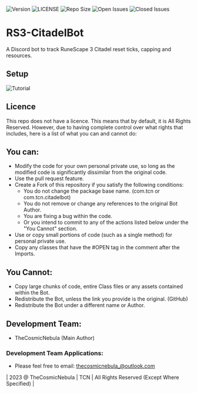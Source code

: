 ![Version](https://img.shields.io/badge/VERSION-3.0-informational?style=for-the-badge) ![LICENSE](https://img.shields.io/badge/LICENSE-Custom-red?style=for-the-badge) ![Repo Size](https://img.shields.io/github/repo-size/TheCosmicNebula/RS3-CitadelBot?label=REPO%20SIZE&style=for-the-badge) ![Open Issues](https://img.shields.io/github/issues/TheCosmicNebula/RS3-CitadelBot?style=for-the-badge) ![Closed Issues](https://img.shields.io/github/issues-closed/TheCosmicNebula/RS3-CitadelBot?color=green&style=for-the-badge)

# RS3-CitadelBot
A Discord bot to track RuneScape 3 Citadel reset ticks, capping and resources.

## Setup
![Tutorial](https://github.com/TheCosmicNebula/RS3-CitadelBot/blob/main/TUTORIAL)

## Licence
This repo does not have a licence. This means that by default, it is All Rights Reserved. However, due to having complete control over what rights that includes, here is a list of what you can and cannot do:

## You can:
 - Modify the code for your own personal private use, so long as the modified code is significantly dissimilar from the original code.
 - Use the pull request feature.
 - Create a Fork of this repository if you satisfy the following conditions:
   - You do not change the package base name. (com.tcn or com.tcn.citadelbot)
   - You do not remove or change any references to the original Bot Author.
   - You are fixing a bug within the code.
   - Or you intend to commit to any of the actions listed below under the "You Cannot" section.
 - Use or copy small portions of code (such as a single method) for personal private use.
 - Copy any classes that have the #OPEN tag in the comment after the Imports.

## You Cannot:
 - Copy large chunks of code, entire Class files or any assets contained within the Bot.
 - Redistribute the Bot, unless the link you provide is the original. (GitHub)
 - Redistribute the Bot under a different name or Author.

## Development Team:
- TheCosmicNebula (Main Author)

### Development Team Applications:
 - Please feel free to email: thecosmicnebula_@outlook.com

| 2023 @ TheCosmicNebula | TCN | All Rights Reserved (Except Where Specified) |
